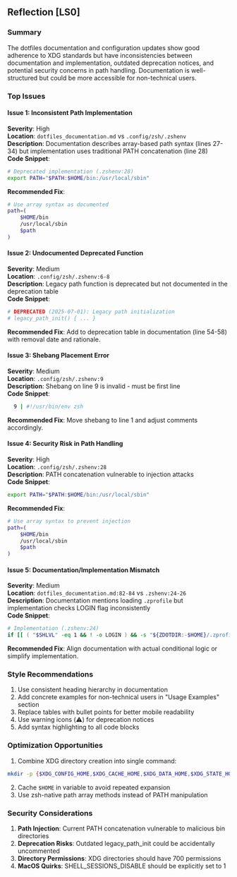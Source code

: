 ## Reflection [LS0]

### Summary
The dotfiles documentation and configuration updates show good adherence to XDG standards but have inconsistencies between documentation and implementation, outdated deprecation notices, and potential security concerns in path handling. Documentation is well-structured but could be more accessible for non-technical users.

### Top Issues

#### Issue 1: Inconsistent Path Implementation
**Severity**: High  
**Location**: `dotfiles_documentation.md` vs `.config/zsh/.zshenv`  
**Description**: Documentation describes array-based path syntax (lines 27-34) but implementation uses traditional PATH concatenation (line 28)  
**Code Snippet**:
```zsh
# Deprecated implementation (.zshenv:28)
export PATH="$PATH:$HOME/bin:/usr/local/sbin"
```
**Recommended Fix**:
```zsh
# Use array syntax as documented
path=(
    $HOME/bin
    /usr/local/sbin
    $path
)
```

#### Issue 2: Undocumented Deprecated Function
**Severity**: Medium  
**Location**: `.config/zsh/.zshenv:6-8`  
**Description**: Legacy path function is deprecated but not documented in the deprecation table  
**Code Snippet**:
```zsh
# DEPRECATED (2025-07-01): Legacy path initialization
# legacy_path_init() { ... }
```
**Recommended Fix**: Add to deprecation table in documentation (line 54-58) with removal date and rationale.

#### Issue 3: Shebang Placement Error
**Severity**: Medium  
**Location**: `.config/zsh/.zshenv:9`  
**Description**: Shebang on line 9 is invalid - must be first line  
**Code Snippet**:
```zsh
  9 | #!/usr/bin/env zsh
```
**Recommended Fix**: Move shebang to line 1 and adjust comments accordingly.

#### Issue 4: Security Risk in Path Handling
**Severity**: High  
**Location**: `.config/zsh/.zshenv:28`  
**Description**: PATH concatenation vulnerable to injection attacks  
**Code Snippet**:
```zsh
export PATH="$PATH:$HOME/bin:/usr/local/sbin"
```
**Recommended Fix**:
```zsh
# Use array syntax to prevent injection
path=(
    $HOME/bin
    /usr/local/sbin
    $path
)
```

#### Issue 5: Documentation/Implementation Mismatch
**Severity**: Medium  
**Location**: `dotfiles_documentation.md:82-84` vs `.zshenv:24-26`  
**Description**: Documentation mentions loading `.zprofile` but implementation checks LOGIN flag inconsistently  
**Code Snippet**:
```zsh
# Implementation (.zshenv:24)
if [[ ( "$SHLVL" -eq 1 && ! -o LOGIN ) && -s "${ZDOTDIR:-$HOME}/.zprofile" ]]; then
```
**Recommended Fix**: Align documentation with actual conditional logic or simplify implementation.

### Style Recommendations
1. Use consistent heading hierarchy in documentation
2. Add concrete examples for non-technical users in "Usage Examples" section
3. Replace tables with bullet points for better mobile readability
4. Use warning icons (⚠️) for deprecation notices
5. Add syntax highlighting to all code blocks

### Optimization Opportunities
1. Combine XDG directory creation into single command:
```zsh
mkdir -p {$XDG_CONFIG_HOME,$XDG_CACHE_HOME,$XDG_DATA_HOME,$XDG_STATE_HOME}
```
2. Cache `$HOME` in variable to avoid repeated expansion
3. Use zsh-native path array methods instead of PATH manipulation

### Security Considerations
1. **Path Injection**: Current PATH concatenation vulnerable to malicious bin directories
2. **Deprecation Risks**: Outdated legacy_path_init could be accidentally uncommented
3. **Directory Permissions**: XDG directories should have 700 permissions
4. **MacOS Quirks**: SHELL_SESSIONS_DISABLE should be explicitly set to 1
